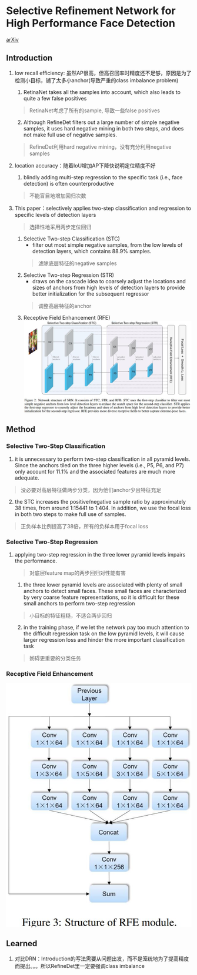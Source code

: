 # Selective Refinement Network for High Performance Face Detection
[arXiv](https://arxiv.org/abs/1809.02693)

## Introduction
1. low recall efficiency: 虽然AP很高，但高召回率时精度还不足够，原因是为了检测小目标，铺了太多小anchor(导致严重的class imbalance problem)
    1. RetinaNet takes all the samples into account, which also leads to quite a few false positives
    > RetinaNet考虑了所有的sample, 导致一些false positives

    2. Although RefineDet filters out a large number of simple negative samples, it uses hard negative mining in both two steps, and does not make full use of negative samples.
    > RefineDet利用hard negative mining，没有充分利用negative samples

2. location accuracy：随着IoU增加AP下降快说明定位精度不好
    1. blindly adding multi-step regression to the specific task (i.e., face detection) is often counterproductive
    > 不能盲目地增加回归次数

3. This paper：selectively applies two-step classification and regression to specific levels of detection layers
    > 选择性地采用两步定位回归
    1. Selective Two-step Classification (STC)
        + filter out most simple negative samples, from the low levels of detection layers, which contains 88.9% samples.
        > 滤除底层特征的negative samples
    2. Selective Two-step Regression (STR)
        + draws on the cascade idea to coarsely adjust the locations and sizes of anchors from high levels of detection layers to provide better initialization for the subsequent regressor
        > 调整高层特征的anchor
    3. Receptive Field Enhancement (RFE)
![SRN](./.assets/SRN.jpg)

## Method
### Selective Two-Step Classification
1. it is unnecessary to perform two-step classification in all pyramid levels. Since the anchors tiled on the three higher levels (i.e., P5, P6, and P7) only account for 11.1% and the associated features are much more adequate.
> 没必要对高层特征做两步分类，因为他们anchor少且特征充足
2. the STC increases the positive/negative sample ratio by approximately 38 times, from around 1:15441 to 1:404. In addition, we use the focal loss in both two steps to make full use of samples.
> 正负样本比例提高了38倍，所有的负样本用于focal loss

### Selective Two-Step Regression
1. applying two-step regression in the three lower pyramid levels impairs the performance.
    > 对底层feature map的两步回归对性能有害
    1. the three lower pyramid levels are associated with plenty of small anchors to detect small faces. These small faces are characterized by very coarse feature representations, so it is difficult for these small anchors to perform two-step regression
    > 小目标的特征粗糙，不适合两步回归
    2. in the training phase, if we let the network pay too much attention to the difficult regression task on the low pyramid levels, it will cause larger regression loss and hinder the more important classification task
    > 妨碍更重要的分类任务

### Receptive Field Enhancement
![RFE.jpg](./.assets/RFE.jpg)
## Learned
1. 对比DRN：Introduction的写法需要从问题出发，而不是笼统地为了提高精度而提出。。。所以RefineDet里一定要强调class imbalance
